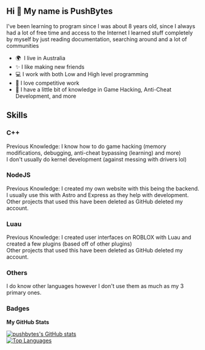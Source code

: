 ## Hi 👋 My name is PushBytes

I've been learning to program since I was about 8 years old, since I always had a lot of free time and access to the Internet I learned stuff completely by myself by just reading documentation, searching around and a lot of communities</br>

- 🌍  I live in Australia
- ✨  I like making new friends
- 💻  I work with both Low and High level programming
- 🥇  I love competitive work
- 🦯  I have a little bit of knowledge in Game Hacking, Anti-Cheat Development, and more

## Skills
### C++
Previous Knowledge:
I know how to do game hacking (memory modifications, debugging, anti-cheat bypassing (learning) and more)</br>
I don't usually do kernel development (against messing with drivers lol)</br>


### NodeJS
Previous Knowledge:
I created my own website with this being the backend.</br>
I usually use this with Astro and Express as they help with development.</br>
Other projects that used this have been deleted as GitHub deleted my account.</br>


### Luau
Previous Knowledge:
I created user interfaces on ROBLOX with Luau and created a few plugins (based off of other plugins)</br>
Other projects that used this have been deleted as GitHub deleted my account.</br>

### Others
I do know other languages however I don't use them as much as my 3 primary ones.

### Badges
<b>My GitHub Stats</b>

<a href="http://www.github.com/pushbytes">
  <img src="https://github-readme-stats.vercel.app/api?username=pushbytes&show_icons=true&hide=&count_private=true&title_color=ffffff&text_color=ffffff&icon_color=ef4444&bg_color=7f1d1d&hide_border=true&show_icons=true" alt="pushbytes's GitHub stats" />
</a>

</br>

<a href="https://github.com/pushbytes" align="left">
  <img src="https://github-readme-stats.vercel.app/api/top-langs/?username=pushbytes&langs_count=10&title_color=ffffff&text_color=ffffff&icon_color=ef4444&bg_color=7f1d1d&hide_border=true&locale=en&custom_title=Top%20%Languages" alt="Top Languages" />
</a>
